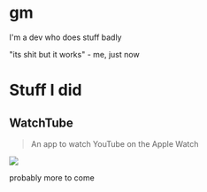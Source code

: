 # gm
I'm a dev who does stuff badly 

"its shit but it works" - me, just now

# Stuff I did
## WatchTube
> An app to watch YouTube on the Apple Watch
<a href="https://apps.apple.com/us/app/watchtube/id1599884909">
  <img src="https://developer.apple.com/assets/elements/badges/download-on-the-app-store.svg">
</a>

probably more to come
